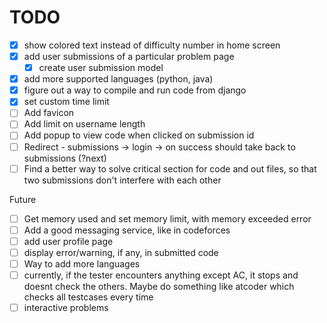 # TODO

- [x] show colored text instead of difficulty number in home screen
- [x] add user submissions of a particular problem page
    - [x] create user submission model
- [x] add more supported languages (python, java)
- [x] figure out a way to compile and run code from django
- [x] set custom time limit
- [ ] Add favicon
- [ ] Add limit on username length
- [ ] Add popup to view code when clicked on submission id
- [ ] Redirect - submissions -> login -> on success should take back to submissions (?next)
- [ ] Find a better way to solve critical section for code and out files, so that two submissions don't interfere with each other

Future
- [ ] Get memory used and set memory limit, with memory exceeded error
- [ ] Add a good messaging service, like in codeforces
- [ ] add user profile page
- [ ] display error/warning, if any, in submitted code
- [ ] Way to add more languages
- [ ] currently, if the tester encounters anything except AC, it stops and doesnt check the others. Maybe do something like atcoder which checks all testcases every time
- [ ] interactive problems